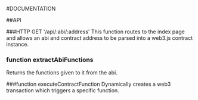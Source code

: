 #DOCUMENTATION

##API

###HTTP GET '/api/:abi/:address'
This function routes to the index page and allows an abi and contract address to be parsed into a web3.js contract instance.

### function extractAbiFunctions
Returns the functions given to it from the abi.

###function executeContractFunction
Dynamically creates a web3 transaction which triggers a specific function.





